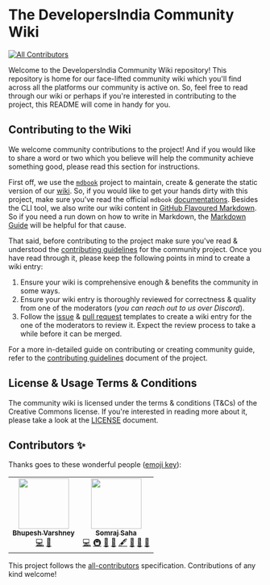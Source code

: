 # The DevelopersIndia Community Wiki

<!-- ALL-CONTRIBUTORS-BADGE:START - Do not remove or modify this section -->
[![All Contributors](https://img.shields.io/badge/all_contributors-1-orange.svg?style=flat-square)](#contributors-)
<!-- ALL-CONTRIBUTORS-BADGE:END -->

Welcome to the DevelopersIndia Community Wiki repository! This repository is
home for our face-lifted community wiki which you'll find across all the
platforms our community is active on. So, feel free to read through our wiki or
perhaps if you're interested in contributing to the project, this README will
come in handy for you.

## Contributing to the Wiki

We welcome community contributions to the project! And if you would like to
share a word or two which you believe will help the community achieve something
good, please read this section for instructions.

First off, we use the [`mdbook`][1] project to maintain, create & generate the
static version of our [wiki][2]. So, if you would like to get your hands dirty
with this project, make sure you've read the official `mdbook`
[documentations][3]. Besides the CLI tool, we also write our wiki content in
[GitHub Flavoured Markdown][4]. So if you need a run down on how to write in
Markdown, the [Markdown Guide][5] will be helpful for that cause.

That said, before contributing to the project make sure you've read & understood
the [contributing guidelines][6] for the community project. Once you have read
through it, please keep the following points in mind to create a wiki entry:

1. Ensure your wiki is comprehensive enough & benefits the community in some
   ways.
2. Ensure your wiki entry is thoroughly reviewed for correctness & quality from
   one of the moderators (_you can reach out to us over Discord_).
3. Follow the [issue][7] & [pull request][8] templates to create a wiki entry
   for the one of the moderators to review it. Expect the review process to take
   a while before it can be merged.

For a more in-detailed guide on contributing or creating community guide, refer
to the [contributing guidelines][10] document of the project.

## License & Usage Terms & Conditions

The community wiki is licensed under the terms & conditions (T&Cs) of the
Creative Commons license. If you're interested in reading more about it, please
take a look at the [LICENSE][9] document.

<!-- Reference Links -->

[1]: https://github.com/rust-lang/mdbook
[2]: https://devsindia-wiki.netlify.app
[3]: https://rust-lang.github.io/mdBook
[4]: https://github.github.com/gfm
[5]: https://www.markdownguide.org
[6]: https://github.com/developersIndia/.github/blob/main/CONTRIBUTING.md
[7]: https://github.com/developersIndia/wiki-mdbook/issues/new/choose
[8]: https://github.com/developersIndia/wiki-mdbook/compare
[9]: ./LICENSE
[10]: ./github/CONTRIBUTING,md

## Contributors ✨

Thanks goes to these wonderful people ([emoji key](https://allcontributors.org/docs/en/emoji-key)):

<!-- ALL-CONTRIBUTORS-LIST:START - Do not remove or modify this section -->
<!-- prettier-ignore-start -->
<!-- markdownlint-disable -->
<table>
  <tr>
    <td align="center"><a href="http://bhupesh.me"><img src="https://avatars.githubusercontent.com/u/34342551?v=4?s=100" width="100px;" alt=""/><br /><sub><b>Bhupesh Varshney</b></sub></a><br /><a href="https://github.com/developersIndia/wiki-mdbook/commits?author=Bhupesh-V" title="Code">💻</a> <a href="#tool-Bhupesh-V" title="Tools">🔧</a></td>
    <td align="center"><a href="https://jarmos.vercel.app"><img src="https://avatars.githubusercontent.com/u/31373860?v=4?s=100" width="100px;" alt=""/><br /><sub><b>Somraj Saha</b></sub></a><br /><a href="https://github.com/developersIndia/wiki-mdbook/commits?author=Jarmos-san" title="Code">💻</a> <a href="#infra-Jarmos-san" title="Infrastructure (Hosting, Build-Tools, etc)">🚇</a> <a href="https://github.com/developersIndia/wiki-mdbook/commits?author=Jarmos-san" title="Documentation">📖</a> <a href="#ideas-Jarmos-san" title="Ideas, Planning, & Feedback">🤔</a> <a href="#content-Jarmos-san" title="Content">🖋</a> <a href="#maintenance-Jarmos-san" title="Maintenance">🚧</a> <a href="#projectManagement-Jarmos-san" title="Project Management">📆</a> <a href="#tool-Jarmos-san" title="Tools">🔧</a></td>
  </tr>
</table>

<!-- markdownlint-restore -->
<!-- prettier-ignore-end -->

<!-- ALL-CONTRIBUTORS-LIST:END -->

This project follows the [all-contributors](https://github.com/all-contributors/all-contributors) specification. Contributions of any kind welcome!
